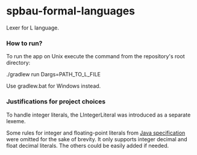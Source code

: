 # spbau-formal-languages
Lexer for L language.

### How to run?

To run the app on Unix execute the command from the repository's root directory:

./gradlew run Dargs=PATH_TO_L_FILE

Use gradlew.bat for Windows instead.


### Justifications for project choices 

To handle integer literals, the LIntegerLiteral was introduced as a separate lexeme.

Some rules for integer and floating-point literals from 
[Java specification](https://docs.oracle.com/javase/specs/jls/se7/html/jls-3.html#jls-3.10)
were omitted for the sake of brevity. It only supports integer decimal and float 
decimal literals. The others could be easily added if needed.
